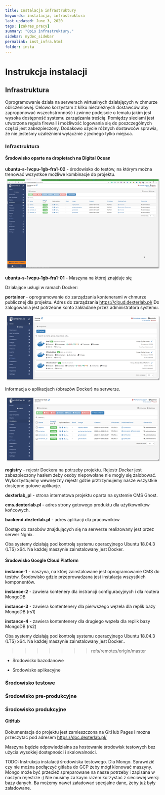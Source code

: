 ```yaml
---
title: Instalacja infrastruktury
keywords: instalacja, infrastruktura
last_updated: June 3, 2020
tags: [zakres_pracy]
summary: "Opis infrastruktury."
sidebar: mydoc_sidebar
permalink: inst_infra.html
folder: insta
---
```

# Instrukcja instalacji 


## Infrastruktura


Oprogramowanie działa na serwerach wirtualnych działających w chmurze obliczeniowej. Celowo korzystam z kilku niezależnych dostawców aby zaproponować wszechstronność i zwinne podejscie o tematu jakim jest wysoka dostępność systemu zarządzania treścią. Pomiędzy sieciami jest utworzona reguła firewall i możliwość logowania się do poszczególnych części jest zabezpieczony. Dodakowo użycie różnych dostawców sprawia, że nie jesteśmy uzależnieni wyłącznie z jednego tylko miejsca.

### Infrastruktura


#### Środowisko oparte na dropletach na Digital Ocean

**ubuntu-s-1vcpu-1gb-fra1-02** - środowisko do testów, na którym można trenować wszystkoe możliwe kombinacje do projektu.
![ubuntu-s-1vcpu-1gb-fra1-02](/images/insta/inst_infra_01.png)
    

**ubuntu-s-1vcpu-1gb-fra1-01** - Maszyna na której znajduje się
    
Działające usługi w ramach Docker:
    
**portainer** - oprogramowanie do zarządzania kontenerami w chmurze publicznej dla projektu.
Adres do zarządzania https://cloud.dexterlab.pl/
Do zalogowania jest potrzebne konto zakładane przez administratora systemu.

![Portainer 01](/images/insta/Portainer_01.png)

Informacja o aplikacjach (obrazów Docker) na serwerze. 

![Portainer 02](/images/insta/Portainer_02.png)

**registry** - rejestr Dockera na potrzeby projektu. Rejestr *Docker* jest zabezpieczony hasłem żeby osoby niepowołane nie mogły się zalobować. Wykorzystujemy wewnęrzny rejestr gdzie prztrzymujemy nasze wszystkie dostępne gotowe aplikacje.

**dexterlab_pl** - strona internetowa projektu oparta na systemie CMS Ghost. 

**cms.dexterlab.pl** - adres strony gotowego produktu dla użytkowników końcowych.

**backend.dezterlab.pl** - adres aplikacji dla pracowników

Dostęp do zasobów znajdujących się na serwerze realizowany jest przez serwer Ngnix.

Oba systemy działają pod kontrolą systemu operacyjnego Ubuntu 18.04.3 (LTS) x64. Na każdej maszynie zainstalowany jest Docker.

#### Środowisko Google Cloud Platform

**instance-1** - naszyna, na któej zainstalowane jest oprogramowanie CMS do testów. Środowisko gdzie przeprowadzana jest instalacja wszystkich komponentów. 

**instance-2** - zawiera kontenery dla instrancji configuracyjnych i dla routera MongoDB 

**instance-3** - zawiera kontentenery dla pierwszego węzeła dla replik bazy MongoDB (rs1)

**instance-4** - zawiera kontentenery dla drugiego węzeła dla replik bazy MongoDB (rs2)




Oba systemy działają pod kontrolą systemu operacyjnego Ubuntu 18.04.3 (LTS) x64. Na każdej maszynie zainstalowany jest Docker..


>>>>>>> refs/remotes/origin/master
* Środowisko bazodanowe

* Środowisko aplikacyjne

### Środowisko testowe

### Środowisko pre-produkcyjne

### Środowisko produkcyjne


#### GitHub

Dokumentacja do projektu jest zamieszczona na GitHub Pages i można przeczytać pod adresem https://doc.dexterlab.pl/

Maszyna będzie odpowiedzialna za hostowanie środowisk testowych bez użycia wysokiej dostępności i skalowalności.

TODO: Instrukcja instalacji środowiska testowego. Dla Mongo. Sprawdzić czy nie można podłączyć gitlaba do GCP żeby mógł klonować maszyny. Mongo może być przecież spreparowane na nasze potrzeby i zapisana w naszym rejestrze :) Nie musimy za kaym razem korzystać z sieciowej wersji bazy danych. Ba możemy nawet załadować specjalne dane, żeby już były załadowane. 

